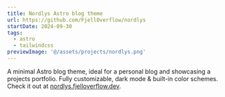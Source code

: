 ```yaml
---
title: Nordlys Astro blog theme
url: https://github.com/FjellOverflow/nordlys
startDate: 2024-09-30
tags:
  - astro
  - tailwindcss
previewImage: '@/assets/projects/nordlys.png'
---
```


A minimal Astro blog theme, ideal for a personal blog and showcasing a projects portfolio.
Fully customizable, dark mode & built-in color schemes. Check it out at [nordlys.fjelloverflow.dev](https://nordlys.fjelloverflow.dev).
